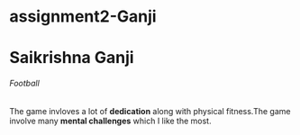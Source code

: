 # assignment2-Ganji
# Saikrishna Ganji
###### Football
The game invloves a lot of **dedication** along with physical fitness.The game involve many **mental challenges** which I like the most.
